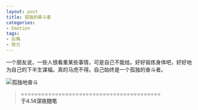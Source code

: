 ```yaml
---
layout: post
title: 孤独的奋斗者
categories:
- Emotion
tags:
- 后悔
- 努力
---
```


一个朋友说，一些人很看重某些事情，可是自己不能给。好好锻炼身体吧，好好地为自己的下半生谋福。真的马虎不得。自己始终是一个孤独的奋斗者。

![孤独地奋斗](http://i.imgur.com/VncAm.jpg)

> =========================================          
> __于4.14深夜随笔__     